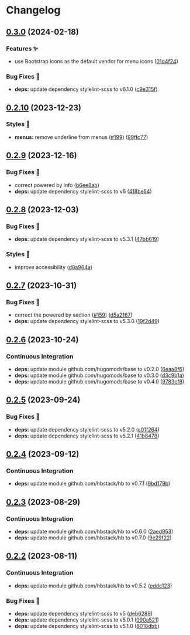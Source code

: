 # Changelog

## [0.3.0](https://github.com/hbstack/footer/compare/v0.2.10...v0.3.0) (2024-02-18)


### Features ✨

* use Bootstrap icons as the default vendor for menu icons ([01d4f24](https://github.com/hbstack/footer/commit/01d4f241c48f5eb0c6b1b210a7d5943c2a9f1c64))


### Bug Fixes 🐞

* **deps:** update dependency stylelint-scss to v6.1.0 ([c9e315f](https://github.com/hbstack/footer/commit/c9e315f553d0883b1f75e5df8b0cad4672038cb7))

## [0.2.10](https://github.com/hbstack/footer/compare/v0.2.9...v0.2.10) (2023-12-23)


### Styles 🎨

* **menus:** remove underline from menus ([#199](https://github.com/hbstack/footer/issues/199)) ([99ffc77](https://github.com/hbstack/footer/commit/99ffc774576c3478173b9683df2cdb2ce31264d3))

## [0.2.9](https://github.com/hbstack/footer/compare/v0.2.8...v0.2.9) (2023-12-16)


### Bug Fixes 🐞

* correct powered by info ([b6ee8ab](https://github.com/hbstack/footer/commit/b6ee8ab227d09aba9de6e86eb65da05d422430e3))
* **deps:** update dependency stylelint-scss to v6 ([418be54](https://github.com/hbstack/footer/commit/418be54f294f92b52e6f566759d5f57bc7c1afd6))

## [0.2.8](https://github.com/hbstack/footer/compare/v0.2.7...v0.2.8) (2023-12-03)


### Bug Fixes 🐞

* **deps:** update dependency stylelint-scss to v5.3.1 ([47bb619](https://github.com/hbstack/footer/commit/47bb6197e03fcb36d7c092c1685412e7986950f3))


### Styles 🎨

* improve accessibility ([d8a964a](https://github.com/hbstack/footer/commit/d8a964a7c4d060cd55aea9082343b4a4635a1b79))

## [0.2.7](https://github.com/hbstack/footer/compare/v0.2.6...v0.2.7) (2023-10-31)


### Bug Fixes 🐞

* correct the powered by section ([#159](https://github.com/hbstack/footer/issues/159)) ([d5a2167](https://github.com/hbstack/footer/commit/d5a21679914671278431f057e83499fd2ebab7b8))
* **deps:** update dependency stylelint-scss to v5.3.0 ([19f2d49](https://github.com/hbstack/footer/commit/19f2d4938a314cf3a7b42d91ab1ded21e3a1adf4))

## [0.2.6](https://github.com/hbstack/footer/compare/v0.2.5...v0.2.6) (2023-10-24)


### Continuous Integration

* **deps:** update module github.com/hugomods/base to v0.2.0 ([6eaa8f6](https://github.com/hbstack/footer/commit/6eaa8f6da66ff75bdfbfaaedca5316c2100c5585))
* **deps:** update module github.com/hugomods/base to v0.3.0 ([d3c9b1a](https://github.com/hbstack/footer/commit/d3c9b1a4ebb1a36341a361d66d240758c1308725))
* **deps:** update module github.com/hugomods/base to v0.4.0 ([9783cf8](https://github.com/hbstack/footer/commit/9783cf8eddf7282529f37340bcca9dedbe60c647))

## [0.2.5](https://github.com/hbstack/footer/compare/v0.2.4...v0.2.5) (2023-09-24)


### Bug Fixes 🐞

* **deps:** update dependency stylelint-scss to v5.2.0 ([c01f264](https://github.com/hbstack/footer/commit/c01f264ace00fa4deb6bce546ad6c454304e3c77))
* **deps:** update dependency stylelint-scss to v5.2.1 ([41b8478](https://github.com/hbstack/footer/commit/41b84784d87a319aaee39db9f1195888de64b547))

## [0.2.4](https://github.com/hbstack/footer/compare/v0.2.3...v0.2.4) (2023-09-12)


### Continuous Integration

* **deps:** update module github.com/hbstack/hb to v0.7.1 ([9bd179b](https://github.com/hbstack/footer/commit/9bd179b0b95f49a1c0172e975d8cdcb46f764519))

## [0.2.3](https://github.com/hbstack/footer/compare/v0.2.2...v0.2.3) (2023-08-29)


### Continuous Integration

* **deps:** update module github.com/hbstack/hb to v0.6.0 ([2aed953](https://github.com/hbstack/footer/commit/2aed95322763fd282b6833043eddc12483fa37b1))
* **deps:** update module github.com/hbstack/hb to v0.7.0 ([9e29f22](https://github.com/hbstack/footer/commit/9e29f2273083c6165e085f865be03a059c31c465))

## [0.2.2](https://github.com/hbstack/footer/compare/v0.2.1...v0.2.2) (2023-08-11)


### Continuous Integration

* **deps:** update module github.com/hbstack/hb to v0.5.2 ([eddc123](https://github.com/hbstack/footer/commit/eddc12315d31c5631c09864487d0f2d0387d39e9))


### Bug Fixes 🐞

* **deps:** update dependency stylelint-scss to v5 ([deb6289](https://github.com/hbstack/footer/commit/deb62894a20f2af763c6b1a95be6e84cf80f9629))
* **deps:** update dependency stylelint-scss to v5.0.1 ([090a521](https://github.com/hbstack/footer/commit/090a5210000f5a2091e415706fc30de3f4e349f1))
* **deps:** update dependency stylelint-scss to v5.1.0 ([8018dbb](https://github.com/hbstack/footer/commit/8018dbb1ccdbb642966831018eb27a181b93c066))
